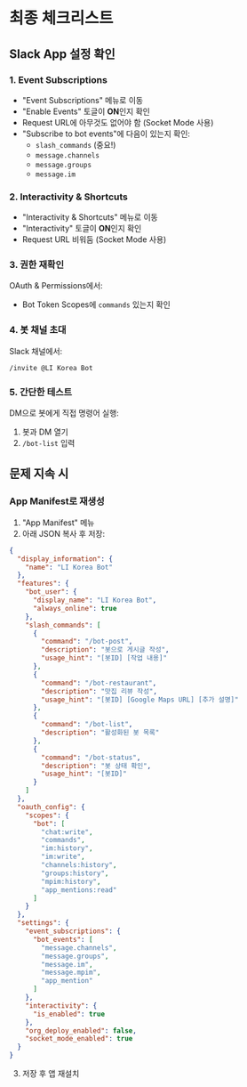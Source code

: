 # 최종 체크리스트

## Slack App 설정 확인

### 1. Event Subscriptions
- "Event Subscriptions" 메뉴로 이동
- "Enable Events" 토글이 **ON**인지 확인
- Request URL에 아무것도 없어야 함 (Socket Mode 사용)
- "Subscribe to bot events"에 다음이 있는지 확인:
  - `slash_commands` (중요!)
  - `message.channels`
  - `message.groups`
  - `message.im`

### 2. Interactivity & Shortcuts
- "Interactivity & Shortcuts" 메뉴로 이동
- "Interactivity" 토글이 **ON**인지 확인
- Request URL 비워둠 (Socket Mode 사용)

### 3. 권한 재확인
OAuth & Permissions에서:
- Bot Token Scopes에 `commands` 있는지 확인

### 4. 봇 채널 초대
Slack 채널에서:
```
/invite @LI Korea Bot
```

### 5. 간단한 테스트
DM으로 봇에게 직접 명령어 실행:
1. 봇과 DM 열기
2. `/bot-list` 입력

## 문제 지속 시

### App Manifest로 재생성
1. "App Manifest" 메뉴
2. 아래 JSON 복사 후 저장:

```json
{
  "display_information": {
    "name": "LI Korea Bot"
  },
  "features": {
    "bot_user": {
      "display_name": "LI Korea Bot",
      "always_online": true
    },
    "slash_commands": [
      {
        "command": "/bot-post",
        "description": "봇으로 게시글 작성",
        "usage_hint": "[봇ID] [작업 내용]"
      },
      {
        "command": "/bot-restaurant",
        "description": "맛집 리뷰 작성",
        "usage_hint": "[봇ID] [Google Maps URL] [추가 설명]"
      },
      {
        "command": "/bot-list",
        "description": "활성화된 봇 목록"
      },
      {
        "command": "/bot-status",
        "description": "봇 상태 확인",
        "usage_hint": "[봇ID]"
      }
    ]
  },
  "oauth_config": {
    "scopes": {
      "bot": [
        "chat:write",
        "commands",
        "im:history",
        "im:write",
        "channels:history",
        "groups:history",
        "mpim:history",
        "app_mentions:read"
      ]
    }
  },
  "settings": {
    "event_subscriptions": {
      "bot_events": [
        "message.channels",
        "message.groups",
        "message.im",
        "message.mpim",
        "app_mention"
      ]
    },
    "interactivity": {
      "is_enabled": true
    },
    "org_deploy_enabled": false,
    "socket_mode_enabled": true
  }
}
```

3. 저장 후 앱 재설치